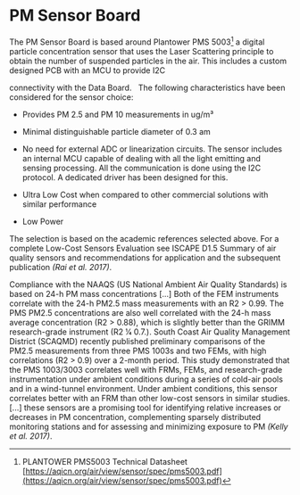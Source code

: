 PM Sensor Board
====================

The PM Sensor Board is based around Plantower PMS 5003[^11] a digital particle concentration sensor that uses the Laser Scattering principle to obtain the number of suspended particles in the air. This includes a custom designed PCB with an MCU to provide I2C

connectivity with the Data Board.  
The following characteristics have been considered for the sensor
choice:

* Provides PM 2.5 and PM 10 measurements in ug/m³

* Minimal distinguishable particle diameter of 0.3 am

* No need for external ADC or linearization circuits. The sensor includes an internal MCU capable of dealing with all the light emitting and sensing processing. All the communication is done using the I2C protocol. A dedicated driver has been designed for this.

* Ultra Low Cost when compared to other commercial solutions with similar performance

* Low Power

The selection is based on the academic references selected above. For a complete Low-Cost Sensors Evaluation see ISCAPE D1.5 Summary of air quality sensors and recommendations for application and the subsequent publication _(Rai et al. 2017)_.

Compliance with the NAAQS (US National Ambient Air Quality Standards) is based on 24-h PM mass concentrations \[\...\] Both of the FEM instruments correlate with the 24-h PM2.5 mass measurements with an R2 \> 0.99. The PMS PM2.5 concentrations are also well correlated with the 24-h mass average concentration (R2 \> 0.88), which is slightly better than the GRIMM research-grade instrument (R2 1⁄4 0.7.). South Coast Air Quality Management District (SCAQMD) recently published preliminary comparisons of the PM2.5 measurements from three PMS 1003s and two FEMs, with high correlations (R2 \> 0.9) over a 2-month period. This study demonstrated that the PMS 1003/3003 correlates well with FRMs, FEMs, and research-grade instrumentation under ambient conditions during a series of cold-air pools and in a wind-tunnel environment. Under ambient conditions, this sensor correlates better with an FRM than other low-cost sensors in similar studies. \[\...\] these sensors are a promising tool for identifying relative increases or decreases in PM concentration, complementing sparsely distributed monitoring stations and for assessing and minimizing exposure to PM _(Kelly et al. 2017)_.

[^11]: PLANTOWER PMS5003 Technical Datasheet [https://aqicn.org/air/view/sensor/spec/pms5003.pdf](https://aqicn.org/air/view/sensor/spec/pms5003.pdf)